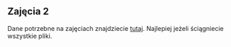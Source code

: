 ## Zajęcia 2
Dane potrzebne na zajęciach znajdziecie [tutaj](https://www.dropbox.com/sh/s4vx89s75l9v84s/AAAqARuXOqdrkHNYLdjdkqCya?dl=0).
Najlepiej jeżeli ściągniecie wszystkie pliki.
